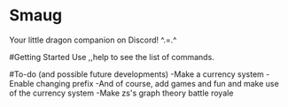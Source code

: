 # Smaug
Your little dragon companion on Discord! ^.=.^

#Getting Started
Use ,,help to see the list of commands.

#To-do (and possible future developments)
-Make a currency system
-Enable changing prefix
-And of course, add games and fun and make use of the currency system
-Make zs's graph theory battle royale